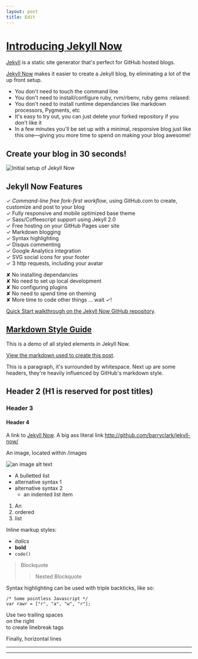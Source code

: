 ```yaml
---
layout: post
title: Edit
---
```

<h1><a href="/Introducing-Jekyll-Now/">Introducing Jekyll Now</a></h1>

<div class="entry">
<p><a href="http://github.com/jekyll/jekyll">Jekyll</a> is a static site generator that&#39;s perfect for GitHub hosted blogs.</p>

<p><a href="http://github.com/barryclark/jekyll-now">Jekyll Now</a> makes it easier to create a Jekyll blog, by eliminating a lot of the up front setup.</p>

<ul>
<li>You don&#39;t need to touch the command line</li>
<li>You don&#39;t need to install/configure ruby, rvm/rbenv, ruby gems :relaxed:</li>
<li>You don&#39;t need to install runtime dependancies like markdown processors, Pygments, etc</li>
<li>It&#39;s easy to try out, you can just delete your forked repository if you don&#39;t like it</li>
<li>In a few minutes you&#39;ll be set up with a minimal, responsive blog just like this one—giving you more time to spend on making your blog awesome!</li>
</ul>

<h2>Create your blog in 30 seconds!</h2>

<p><img src="/images/step1.gif" alt="Initial setup of Jekyll Now" title="Initial setup of Jekyll Now"></p>

<h2>Jekyll Now Features</h2>

<p>✓ <em>Command-line free fork-first workflow</em>, using GitHub.com to create, customize and post to your blog<br>
✓ Fully responsive and mobile optimized base theme<br>
✓ Sass/Coffeescript support using Jekyll 2.0<br>
✓ Free hosting on your GitHub Pages user site<br>
✓ Markdown blogging<br>
✓ Syntax highlighting<br>
✓ Disqus commenting<br>
✓ Google Analytics integration<br>
✓ SVG social icons for your footer<br>
✓ 3 http requests, including your avatar  </p>

<p>✘ No installing dependancies<br>
✘ No need to set up local development<br>
✘ No configuring plugins<br>
✘ No need to spend time on theming<br>
✘ More time to code other things ... wait ✓! </p>

<p><a href="http://github.com/barryclark/jekyll-now#quick-start">Quick Start walkthrough on the Jekyll Now GitHub repository</a>.</p>

</div>
</article>

<article class="post">

<h1><a href="/Markdown-Style-Guide/">Markdown Style Guide</a></h1>

<div class="entry">
<p>This is a demo of all styled elements in Jekyll Now.</p>

<p><a href="https://raw.githubusercontent.com/barryclark/www.jekyllnow.com/gh-pages/_posts/2014-6-19-Markdown-Style-Guide.md">View the markdown used to create this post</a>.</p>

<p>This is a paragraph, it&#39;s surrounded by whitespace. Next up are some headers, they&#39;re heavily influenced by GitHub&#39;s markdown style.</p>

<h2>Header 2 (H1 is reserved for post titles)</h2>

<h3>Header 3</h3>

<h4>Header 4</h4>

<p>A link to <a href="http://github.com/barryclark/jekyll-now/">Jekyll Now</a>. A big ass literal link <a href="http://github.com/barryclark/jekyll-now/">http://github.com/barryclark/jekyll-now/</a></p>

<p>An image, located within /images</p>

<p><img src="/images/jekyll-logo.png" alt="an image alt text" title="an image title"></p>

<ul>
<li>A bulletted list</li>
<li>alternative syntax 1</li>
<li>alternative syntax 2

<ul>
<li>an indented list item</li>
</ul></li>
</ul>

<ol>
<li>An</li>
<li>ordered</li>
<li>list</li>
</ol>

<p>Inline markup styles:</p>

<ul>
<li><em>italics</em></li>
<li><strong>bold</strong></li>
<li><code>code()</code></li>
</ul>

<blockquote>
<p>Blockquote</p>

<blockquote>
<p>Nested Blockquote</p>
</blockquote>
</blockquote>

<p>Syntax highlighting can be used with triple backticks, like so:</p>
<div class="highlight"><pre><code class="language-javascript" data-lang="javascript"><span class="cm">/* Some pointless Javascript */</span>
<span class="kd">var</span> <span class="nx">rawr</span> <span class="o">=</span> <span class="p">[</span><span class="s2">&quot;r&quot;</span><span class="p">,</span> <span class="s2">&quot;a&quot;</span><span class="p">,</span> <span class="s2">&quot;w&quot;</span><span class="p">,</span> <span class="s2">&quot;r&quot;</span><span class="p">];</span>
</code></pre></div>
<p>Use two trailing spaces<br>
on the right<br>
to create linebreak tags  </p>

<p>Finally, horizontal lines</p>

<hr>

<hr>

</div>
</article>

</div>
</div>

<div class="wrapper-footer">
<div class="container">
<footer class="footer">




<a href="http://github.com/barryclark/jekyll-now"><i class="svg-icon github"></i></a>




<a href="http://twitter.com/jekyllrb"><i class="svg-icon twitter"></i></a>


</footer>
</div>
</div>



</body>
</html>
